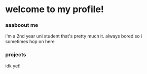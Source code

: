 # welcome to my profile!

### aaaboout me

i'm a 2nd year uni student that's pretty much it. always bored so i sometimes hop on here

### projects

idk yet!
